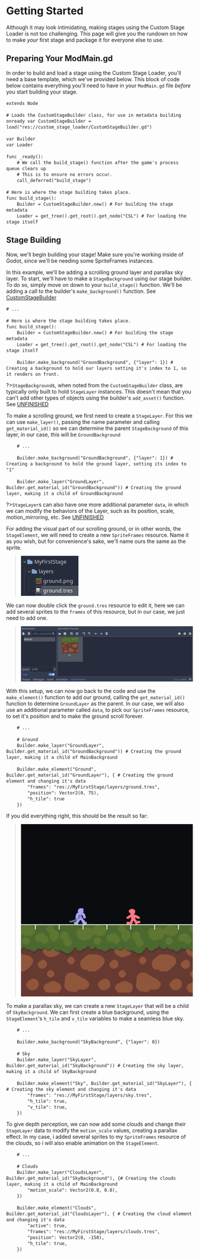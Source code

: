 # Getting Started

Although it may look intimidating, making stages using the Custom Stage Loader is not too challenging.
This page will give you the rundown on how to make *your* first stage and package it for everyone else to use.

[](./notice.md ':include')

## Preparing Your ModMain.gd

In order to build and load a stage using the Custom Stage Loader, you'll need a base template, which we've provided below.
This block of code below contains everything you'll need to have in your `ModMain.gd` file *before* you start building your stage.

```gdscript
extends Node

# Loads the CustomStageBuilder class, for use in metadata building
onready var CustomStageBuilder = load("res://custom_stage_loader/CustomStageBuilder.gd")

var Builder
var Loader

func _ready():
	# We call the build_stage() function after the game's process queue clears up
	# This is to ensure no errors occur.
	call_deferred("build_stage")

# Here is where the stage building takes place.
func build_stage():
	Builder = CustomStageBuilder.new() # For building the stage metadata
	Loader = get_tree().get_root().get_node("CSL") # For loading the stage itself
```
 
## Stage Building

Now, we'll begin building your stage! Make sure you're working inside of Godot, since we'll be needing some SpriteFrames instances.

In this example, we'll be adding a scrolling ground layer and parallax sky layer. 
To start, we'll have to make a `StageBackground` using our stage builder. To do so, simply move on down to your `build_stage()` function.
We'll be adding a call to the builder's `make_background()` function. See [CustomStageBuilder](API/CSL/CustomStageBuilder.md?id=make_background)

```gdscript
# ...

# Here is where the stage building takes place.
func build_stage():
	Builder = CustomStageBuilder.new() # For building the stage metadata
	Loader = get_tree().get_root().get_node("CSL") # For loading the stage itself

	Builder.make_background("GroundBackground", {"layer": 1}) # Creating a background to hold our layers setting it's index to 1, so it renders on front.
```

?>`StageBackground`s, when noted from the `CustomStageBuilder` class, are typically only built to hold `StageLayer` instances.
This doesn't mean that you can't add other types of objects using the builder's `add_asset()` function. See [UNFINISHED]()

To make a scrolling ground, we first need to create a `StageLayer`.
For this we can use `make_layer()`, passing the name parameter and calling `get_material_id()` so we can determine the parent `StageBackground` of this layer,
in our case, this will be `GroundBackground`

```gdscript
	# ...

	Builder.make_background("GroundBackground", {"layer": 1}) # Creating a background to hold the ground layer, setting its index to "1"
	
	Builder.make_layer("GroundLayer", Builder.get_material_id("GroundBackground")) # Creating the ground layer, making it a child of GroundBackground
```

?>`StageLayer`s can also have one more additional parameter `data`, in which we can modify the behaviors of the Layer,
such as its position, scale, motion_mirroring, etc. See [UNFINISHED]()

For adding the visual part of our scrolling ground, or in other words, the `StageElement`, we will need to create a new `SpriteFrames` resource.
Name it as you wish, but for convenience's sake, we'll name ours the same as the sprite.

>![alt text](./media/1.png "Creating a SpriteFrames Resource")

We can now double click the `ground.tres` resource to edit it, here we can add several sprites to the `frames` of this resource, but in our case,
we just need to add one.

>![alt text](./media/2.png "Adding the sprite to the frames")

With this setup, we can now go back to the code and use the `make_element()` function to add our ground,
calling the `get_material_id()` function to determine `GroundLayer` as the parent.
In our case, we will also use an additional parameter called `data`, to pick our `SpriteFrames` resource, to set it's position
and to make the ground scroll forever.

```gdscript
	# ...

	# Ground
	Builder.make_layer("GroundLayer", Builder.get_material_id("GroundBackground")) # Creating the ground layer, making it a child of MainBackground

	Builder.make_element("Ground", Builder.get_material_id("GroundLayer"), { # Creating the ground element and changing it's data 
		"frames": "res://MyFirstStage/layers/ground.tres",
		"position": Vector2(0, 75),
		"h_tile": true
	})
```

If you did everything right, this should be the result so far:

>![alt text](./media/3.png "First Results")

To make a parallax sky, we can create a new `StageLayer` that will be a child of `SkyBackground`.
We can first create a blue background, using the `StageElement`'s `h_tile` and `v_tile` variables to make a seamless blue sky.

```gdscript
	# ...

	Builder.make_background("SkyBackground", {"layer": 0})

	# Sky
	Builder.make_layer("SkyLayer", Builder.get_material_id("SkyBackground")) # Creating the sky layer, making it a child of SkyBackground

	Builder.make_element("Sky", Builder.get_material_id("SkyLayer"), { # Creating the sky element and changing it's data 
		"frames": "res://MyFirstStage/layers/sky.tres",
		"h_tile": true,
		"v_tile": true,
	})
```

To give depth perception, we can now add some clouds and change their `StageLayer` data to modify the `motion_scale` values, creating a parallax effect.
In my case, i added several sprites to my `SpriteFrames` resource of the clouds, so i will also enable animation on the `StageElement`.

```gdscript
	# ...

	# Clouds
	Builder.make_layer("CloudsLayer", Builder.get_material_id("SkyBackground"), {# Creating the clouds layer, making it a child of MainBackground
		"motion_scale": Vector2(0.8, 0.8),
	})

	Builder.make_element("Clouds", Builder.get_material_id("CloudsLayer"), { # Creating the cloud element and changing it's data 
		"active": true,
		"frames": "res://MyFirstStage/layers/clouds.tres",
		"position": Vector2(0, -150),
		"h_tile": true,
	})
```